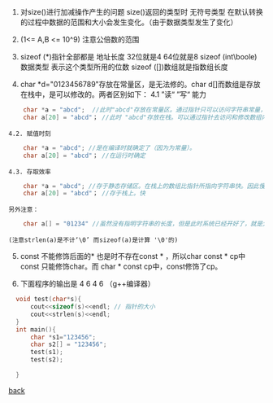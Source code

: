 1. 对size()进行加减操作产生的问题   size()返回的类型时 无符号类型  在默认转换的过程中数据的范围和大小会发生变化。（由于数据类型发生了变化）

2. (1<= A,B <= 10^9) 注意公倍数的范围

3. sizeof (*)指针全部都是 地址长度  32位就是4  64位就是8
   sizeof (int\boole) 数据类型 表示这个类型所用的位数 
   sizeof ([])数组就是指数组长度

4. char *d="0123456789"存放在常量区，是无法修的。char d[]而数组是存放在栈中，是可以修改的。两者区别如下：
  4.1 ”读“ ”写“ 能力
```c
    char *a = "abcd";  //此时"abcd"存放在常量区。通过指针只可以访问字符串常量，而不可以改变它。
    char a[20] = "abcd"； //此时 "abcd"存放在栈。可以通过指针去访问和修改数组内容。
```
	4.2. 赋值时刻

```c
	char *a = "abcd"; //是在编译时就确定了（因为为常量）。
	char a[20] = "abcd"； //在运行时确定
```
	4.3. 存取效率
```c
	char *a = "abcd"; //存于静态存储区。在栈上的数组比指针所指向字符串快。因此慢，如果修改会出现：“Segment Default"
	char a[20] = "abcd"； //存于栈上。快
```
    另外注意：
```c
    char a[] = "01234" //虽然没有指明字符串的长度，但是此时系统已经开好了，就是大小为6：'0' '1' '2' '3' '4' '5' '\0'，
```

	(注意strlen(a)是不计‘\0’ 而sizeof(a)是计算 '\0'的)

5. const 不能修饰后面的*  也是时不存在const * ，所以char const * cp中 const 只能修饰char。而 char * const cp中，const修饰了cp。


6. 下面程序的输出是 4 6 4 6 （g++编译器）

```c
  void test(char*s){
      cout<<sizeof(s)<<endl; // 指针的大小
      cout<<strlen(s)<<endl;
  }
  int main(){
      char *s1="123456";
      char s2[] = "123456";
      test(s1);
      test(s2);
   
  }
```

  [back](../../index.md)
